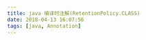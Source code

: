 ```yaml
---
title: java 编译时注解(RetentionPolicy.CLASS)
date: 2018-04-13 16:07:56
tags: [java, Annotation]
---
```


